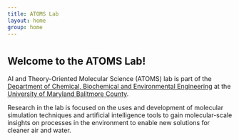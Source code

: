 ```yaml
---
title: ATOMS Lab 
layout: home
group: home
---
```


# <span style = "font-size: 80%">Welcome to the ATOMS Lab!

AI and Theory-Oriented Molecular Science (ATOMS) lab is part of the [Department of Chemical, Biochemical and Environmental Engineering](https://https://cbee.umbc.edu/) at the [University of Maryland Balitmore County](https://www.umbc.edu).

Research in the lab is focused on the uses and development of molecular simulation techniques and artificial intelligence tools to gain molecular-scale insights on processes in the environment to enable new solutions for cleaner air and water.
